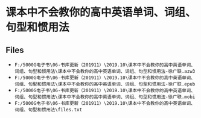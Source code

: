 # 课本中不会教你的高中英语单词、词组、句型和惯用法

## Files

- `F:/5000G电子书\06-书库更新（201911）\2019.10\课本中不会教你的高中英语单词、词组、句型和惯用法\课本中不会教你的高中英语单词、词组、句型和惯用法-徐广联.azw3`
- `F:/5000G电子书\06-书库更新（201911）\2019.10\课本中不会教你的高中英语单词、词组、句型和惯用法\课本中不会教你的高中英语单词、词组、句型和惯用法-徐广联.epub`
- `F:/5000G电子书\06-书库更新（201911）\2019.10\课本中不会教你的高中英语单词、词组、句型和惯用法\课本中不会教你的高中英语单词、词组、句型和惯用法-徐广联.mobi`
- `F:/5000G电子书\06-书库更新（201911）\2019.10\课本中不会教你的高中英语单词、词组、句型和惯用法\files.txt`
